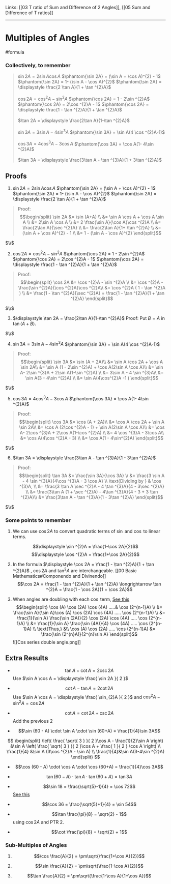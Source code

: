 Links: [[03 T ratio of Sum and Difference of 2 Angles]], [[05 Sum and Difference of T ratios]]
___
# Multiples of Angles
#formula

### Collectively, to remember
> $\sin 2A = 2\sin A \cos A$
> $\phantom{\sin 2A} = (\sin A + \cos A)^{2} - 1$
> $\phantom{\sin 2A} = 1- (\sin A - \cos A)^{2}$
> $\phantom{\sin 2A} = \displaystyle \frac{2 \tan A}{1 + \tan ^{2}A}$
> \
> \
> $\cos 2A = \cos ^{2}A - \sin ^{2}A$ 
> $\phantom{\cos 2A} = 1 - 2\sin ^{2}A$ 
> $\phantom{\cos 2A} = 2\cos ^{2}A - 1$ 
> $\phantom{\cos 2A} = \displaystyle \frac{1 - \tan ^{2}A}{1 + \tan ^{2}A}$ 
> \
> \
> $\tan 2A = \displaystyle \frac{2\tan A}{1-\tan ^{2}A}$
> \
> \
> $\sin 3A = 3 \sin A - 4 \sin ^{3}A$
> $\phantom{\sin 3A} = \sin A(4 \cos ^{2}A-1)$
> \
> \
> $\cos 3A = 4\cos ^{3}A -3\cos A$
> $\phantom{\cos 3A} = \cos A(1- 4\sin ^{2}A)$
> \
> \
> $\tan 3A = \displaystyle \frac{3\tan A - \tan ^{3}A}{1 + 3\tan ^{2}A}$

## Proofs
1. $\sin 2A = 2\sin A \cos A$
$\phantom{\sin 2A} = (\sin A + \cos A)^{2} - 1$
$\phantom{\sin 2A} = 1- (\sin A - \cos A)^{2}$
$\phantom{\sin 2A} = \displaystyle \frac{2 \tan A}{1 + \tan ^{2}A}$

> Proof:
> $$\begin{split}
> \sin 2A &= \sin (A+A) \\
> &= \sin A \cos A + \cos A \sin A \\
> &= 2\sin A \cos A \\
> &= 2 \frac{\sin A}{\cos A}\cos ^{2}A \\
> &= \frac{2\tan A}{\sec ^{2}A} \\
> &= \frac{2\tan A}{1+ \tan ^{2}A} \\
> &= (\sin A + \cos A)^{2} - 1 \\
> &= 1 - (\sin A - \cos A)^{2} 
> \end{split}$$

$\\$

2. $\cos 2A = \cos ^{2}A - \sin ^{2}A$ 
$\phantom{\cos 2A} = 1 - 2\sin ^{2}A$ 
$\phantom{\cos 2A} = 2\cos ^{2}A - 1$ 
$\phantom{\cos 2A} = \displaystyle \frac{1 - \tan ^{2}A}{1 + \tan ^{2}A}$ 

> Proof:
> $$\begin{split}
> \cos 2A &= \cos ^{2}A - \sin ^{2}A \\
> &= \cos ^{2}A - \frac{\sin ^{2}A}{\cos ^{2}A}\cos ^{2}A\\
> &= \cos ^{2}A ( 1 - \tan ^{2}A ) \\
> &= \frac{1 - \tan ^{2}A}{\sec ^{2}A} = \frac{1 - \tan ^{2}A}{1 + \tan ^{2}A}
> \end{split}$$

$\\$

3. $\displaystyle \tan 2A = \frac{2\tan A}{1-\tan ^{2}A}$
Proof: Put $B =A$ in $\tan (A+B)$.

$\\$

4. $\sin 3A = 3 \sin A - 4 \sin ^{3}A$
$\phantom{\sin 3A} = \sin A(4 \cos ^{2}A-1)$
> Proof:
> $$\begin{split}
> \sin 3A &= \sin (A + 2A)\\
> &= \sin A \cos 2A + \cos A \sin 2A\\
> &= \sin A (1 - 2\sin ^{2}A) + \cos A(2\sin A \cos A)\\
> &= \sin A- 2\sin ^{3}A + 2\sin A(1-\sin ^{2}A) \\
> &= 3\sin A - 4 \sin ^{3}A\\
> &= \sin A(3 - 4\sin ^{2}A) \\
> &= \sin A(4\cos^{2}A -1 )
> \end{split}$$

$\\$

5. $\cos 3A = 4\cos ^{3}A -3\cos A$
$\phantom{\cos 3A} = \cos A(1- 4\sin ^{2}A)$
> Proof:
> $$\begin{split}
> \cos 3A &= \cos (A + 2A)\\
> &= \cos A \cos 2A + \sin A \sin 2A\\
> &= \cos A (2\cos ^{2}A - 1) + \sin A(2\sin A \cos A)\\
> &= \cos A- 2\cos ^{3}A + 2\cos A(1-\cos ^{2}A) \\
> &= 4 \cos ^{3}A - 3\cos A\\
> &= \cos A(4\cos ^{2}A - 3) \\
> &= \cos A(1 - 4\sin^{2}A)
> \end{split}$$

$\\$

6. $\tan 3A = \displaystyle \frac{3\tan A - \tan ^{3}A}{1 - 3\tan ^{2}A}$
> Proof:
> $$\begin{split}
> \tan 3A &= \frac{\sin 3A}{\cos 3A} \\
> &= \frac{3 \sin A - 4 \sin ^{3}A}{4\cos ^{3}A - 3 \cos A} \\
> \text{Dividing by } & \cos ^{3}A, \\
> &= \frac{3 \tan A \sec ^{2}A - 4 \tan ^{3}A}{4 - 3\sec ^{2}A} \\
> &= \frac{3\tan A (1 + \sec ^{2}A) - 4\tan ^{3}A}{4 - 3 + 3 \tan ^{2}A}\\
> &= \frac{3\tan A - \tan ^{3}A}{1 - 3\tan ^{2}A}
> \end{split}$$

$\\$

### Some points to remember
1. We can use $\cos 2A$ to convert quadratic terms of $\sin$ and $\cos$ to linear terms.
  
  $$\displaystyle \sin ^{2}A = \frac{1-\cos 2A}{2}$$ $$\displaystyle \cos ^{2}A = \frac{1+\cos 2A}{2}$$
  
2. In the formula $\displaystyle \cos 2A = \frac{1 - \tan ^{2}A}{1 + \tan ^{2}A}$ , $\cos 2A$ and $\tan ^{2}A$ are interchangeable. [[00 Basic Mathematics#Componendo and Divinendo]]
    $$\cos 2A = \frac{1 - \tan ^{2}A}{1 + \tan ^{2}A} \longrightarrow \tan ^{2}A = \frac{1 - \cos 2A}{1 + \cos 2A}$$

3. When angles are doubling with each $\cos$ term, [See this](https://youtu.be/P0XavcgmoOk?list=PL_A4M5IAkMafhPkzpa16mbUDqD8d7bBhL&t=153)
   $$\begin{split}
 \cos (A) \cos (2A) \cos (4A) .....& \cos (2^{n-1}A) \\
&= \frac{\sin A}{\sin A}\cos (A) \cos (2A) \cos (4A) ..... \cos (2^{n-1}A) \\
&= \frac{1}{\sin A} \frac{\sin (2A)}{2} \cos (2A) \cos (4A) ..... \cos (2^{n-1}A) \\
&= \frac{1}{\sin A} \frac{\sin (4A)}{4} \cos (4A) ..... \cos (2^{n-1}A) \\
\text{Thus,} &\\
\cos (A) \cos (2A) ..... \cos (2^{n-1}A) &= \frac{\sin (2^{n}A)}{2^{n}\sin A}
\end{split}$$
![[Cos series double angle.png]]

## Extra Results
- $$\tan A + \cot A = 2 \csc 2A$$
  Use $\sin A \cos A = \displaystyle \frac{ \sin 2A }{ 2 }$ 

- $$\cot A - \tan A = 2 \cot 2A$$
  Use $\sin A \cos A = \displaystyle \frac{ \sin_{2}A }{ 2 }$ and $\cos ^{2}A-\sin ^{2}A = \cos 2A$

- $$\cot A = \cot 2A + \csc 2A$$
  Add the previous 2

- $$\sin (60 - A) \cdot \sin A \cdot \sin (60+A) = \frac{1}{4}\sin 3A$$
  
$$
\begin{split}
\left( \frac{ \sqrt{ 3 } }{ 2 }\cos A - \frac{1}{2}\sin A \right) &\sin A \left( \frac{ \sqrt{ 3 } }{ 2 }\cos A + \frac{ 1 }{ 2 } \cos A \right) \\
\frac{1}{4} &\sin A (3\cos ^{2}A - \sin A) \\
\frac{1}{4}&\sin A(3-4\sin ^{2}A) 
\end{split}
$$

- $$\cos (60 - A) \cdot \cos A \cdot \cos (60+A) = \frac{1}{4}\cos 3A$$

- $$\tan (60 - A) \cdot \tan A \cdot \tan (60+A) = \tan 3A$$

- $$\sin 18 = \frac{\sqrt{5}-1}{4} = \cos 72$$ [See this](https://youtu.be/kReMKFcFF5A?list=PL_A4M5IAkMafhPkzpa16mbUDqD8d7bBhL&t=349)

- $$\cos 36 = \frac{\sqrt{5}+1}{4} = \sin 54$$

- $$\tan \frac{\pi}{8} = \sqrt{2} - 1$$ using $\cos 2A$ and PTR 2.

- $$\cot \frac{\pi}{8} = \sqrt{2} + 1$$
### Sub-Multiples of Angles

1. $$\cos \frac{A}{2} = \pm\sqrt{\frac{1+\cos A}{2}}$$

1. $$\sin \frac{A}{2} = \pm\sqrt{\frac{1-\cos A}{2}}$$

1. $$\tan \frac{A}{2} = \pm\sqrt{\frac{1-\cos A}{1+\cos A}}$$


